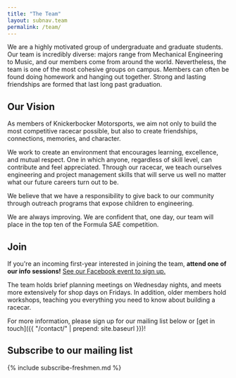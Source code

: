 ```yaml
---
title: "The Team"
layout: subnav.team
permalink: /team/
---
```


We are a highly motivated group of undergraduate and graduate students. Our team is incredibly diverse: majors range from Mechanical Engineering to Music, and our members come from around the world. Nevertheless, the team is one of the most cohesive groups on campus. Members can often be found doing homework and hanging out together. Strong and lasting friendships are formed that last long past graduation.

## Our Vision

As members of Knickerbocker Motorsports, we aim not only to build the most competitive racecar possible, but also to create friendships, connections, memories, and character. 

We work to create an environment that encourages learning, excellence, and mutual respect. One in which anyone, regardless of skill level, can contribute and feel appreciated. Through our racecar, we teach ourselves engineering and project management skills that will serve us well no matter what our future careers turn out to be.

We believe that we have a responsibility to give back to our community through outreach programs that expose children to engineering. 

We are always improving. We are confident that, one day, our team will place in the top ten of the Formula SAE competition.

## Join

If you're an incoming first-year interested in joining the team, **attend one of our info sessions!** [See our Facebook event to sign up.](https://www.facebook.com/events/293106800883682/)

The team holds brief planning meetings on Wednesday nights, and meets more extensively for shop days on Fridays. In addition, older members hold workshops, teaching you everything you need to know about building a racecar.

For more information, please sign up for our mailing list below or [get in touch]({{ "/contact/" | prepend: site.baseurl }})!

## Subscribe to our mailing list

{% include subscribe-freshmen.md %}
